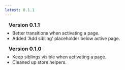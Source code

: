 ```yaml
---
latest: 0.1.1
---
```


### Version 0.1.1

- Better transitions when activating a page.
- Added 'Add sibling' placeholder below active page.

### Version 0.1.0

- Keep siblings visible when activating a page.
- Cleaned up store helpers.

<style>
	h3 {
		padding: 0px 12px;
		margin: 0;
	}

	ul {
		margin-top: 0.5em;
		margin-bottom: 1em;
	}
</style>
